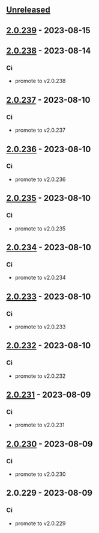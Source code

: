 <a name="unreleased"></a>
## [Unreleased]


<a name="2.0.239"></a>
## [2.0.239] - 2023-08-15

<a name="2.0.238"></a>
## [2.0.238] - 2023-08-14
### Ci
- promote to v2.0.238


<a name="2.0.237"></a>
## [2.0.237] - 2023-08-10
### Ci
- promote to v2.0.237


<a name="2.0.236"></a>
## [2.0.236] - 2023-08-10
### Ci
- promote to v2.0.236


<a name="2.0.235"></a>
## [2.0.235] - 2023-08-10
### Ci
- promote to v2.0.235


<a name="2.0.234"></a>
## [2.0.234] - 2023-08-10
### Ci
- promote to v2.0.234


<a name="2.0.233"></a>
## [2.0.233] - 2023-08-10
### Ci
- promote to v2.0.233


<a name="2.0.232"></a>
## [2.0.232] - 2023-08-10
### Ci
- promote to v2.0.232


<a name="2.0.231"></a>
## [2.0.231] - 2023-08-09
### Ci
- promote to v2.0.231


<a name="2.0.230"></a>
## [2.0.230] - 2023-08-09
### Ci
- promote to v2.0.230


<a name="2.0.229"></a>
## 2.0.229 - 2023-08-09
### Ci
- promote to v2.0.229


[Unreleased]: https://gitlab.industrysoftware.automation.siemens.com/caas-ops/fleet/aws-usea1-qa-qa/compare/2.0.239...HEAD
[2.0.239]: https://gitlab.industrysoftware.automation.siemens.com/caas-ops/fleet/aws-usea1-qa-qa/compare/2.0.238...2.0.239
[2.0.238]: https://gitlab.industrysoftware.automation.siemens.com/caas-ops/fleet/aws-usea1-qa-qa/compare/2.0.237...2.0.238
[2.0.237]: https://gitlab.industrysoftware.automation.siemens.com/caas-ops/fleet/aws-usea1-qa-qa/compare/2.0.236...2.0.237
[2.0.236]: https://gitlab.industrysoftware.automation.siemens.com/caas-ops/fleet/aws-usea1-qa-qa/compare/2.0.235...2.0.236
[2.0.235]: https://gitlab.industrysoftware.automation.siemens.com/caas-ops/fleet/aws-usea1-qa-qa/compare/2.0.234...2.0.235
[2.0.234]: https://gitlab.industrysoftware.automation.siemens.com/caas-ops/fleet/aws-usea1-qa-qa/compare/2.0.233...2.0.234
[2.0.233]: https://gitlab.industrysoftware.automation.siemens.com/caas-ops/fleet/aws-usea1-qa-qa/compare/2.0.232...2.0.233
[2.0.232]: https://gitlab.industrysoftware.automation.siemens.com/caas-ops/fleet/aws-usea1-qa-qa/compare/2.0.231...2.0.232
[2.0.231]: https://gitlab.industrysoftware.automation.siemens.com/caas-ops/fleet/aws-usea1-qa-qa/compare/2.0.230...2.0.231
[2.0.230]: https://gitlab.industrysoftware.automation.siemens.com/caas-ops/fleet/aws-usea1-qa-qa/compare/2.0.229...2.0.230
